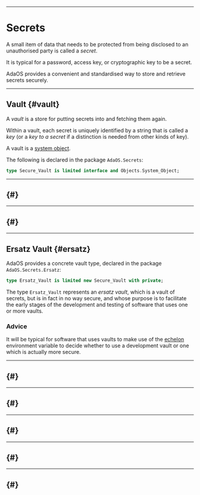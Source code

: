 -----------------------------------------------------------------------------------------------
# Secrets

A small item of data that needs to be protected from being disclosed to an unauthorised party
is called a _secret_. 

It is typical for a password, access key, or cryptographic key to be a secret. 

AdaOS provides a convenient and standardised way to store and retrieve secrets securely. 





-----------------------------------------------------------------------------------------------
## Vault {#vault}

A _vault_ is a store for putting secrets into and fetching them again. 

Within a vault, each secret is uniquely identified by a string that is called a _key_ (or a
_key to a secret_ if a distinction is needed from other kinds of key). 





A vault is a [system object](../objects/objects.md). 

The following is declared in the package `AdaOS.Secrets`: 

```ada
type Secure_Vault is limited interface and Objects.System_Object;
```




-----------------------------------------------------------------------------------------------
## {#}




-----------------------------------------------------------------------------------------------
## {#}




-----------------------------------------------------------------------------------------------
## Ersatz Vault {#ersatz}

AdaOS provides a concrete vault type, declared in the package `AdaOS.Secrets.Ersatz`: 

```ada
type Ersatz_Vault is limited new Secure_Vault with private;
```

The type `Ersatz_Vault` represents an _ersatz vault_, which is a vault of secrets, but is in
fact in no way secure, and whose purpose is to facilitate the early stages of the development
and testing of software that uses one or more vaults. 


### Advice

It will be typical for software that uses vaults to make use of the 
[echelon](../adaos/envvars.md#ech) environment variable to decide whether to use a 
development vault or one which is actually more secure. 



-----------------------------------------------------------------------------------------------
## {#}




-----------------------------------------------------------------------------------------------
## {#}




-----------------------------------------------------------------------------------------------
## {#}




-----------------------------------------------------------------------------------------------
## {#}




-----------------------------------------------------------------------------------------------
## {#}







